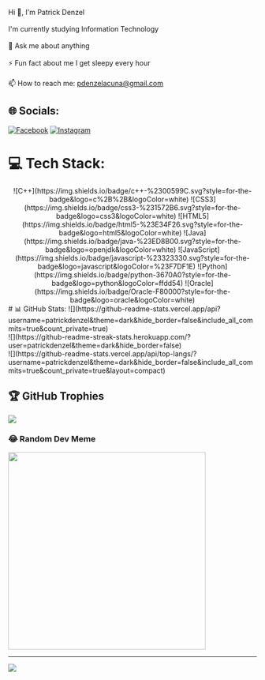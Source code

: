 Hi 👋, I'm Patrick Denzel<br><br>I'm currently studying Information Technology <br><br>💬 Ask me about anything <br><br>⚡ Fun fact about me I get sleepy every hour<br><br>📫 How to reach me: pdenzelacuna@gmail.com


## 🌐 Socials:
[![Facebook](https://img.shields.io/badge/Facebook-%231877F2.svg?logo=Facebook&logoColor=white)](https://facebook.com/https://www.facebook.com/Patrick.D.P.Acuna/) [![Instagram](https://img.shields.io/badge/Instagram-%23E4405F.svg?logo=Instagram&logoColor=white)](https://instagram.com/https://www.instagram.com/patrick.denzell/?next=%2F) 

# 💻 Tech Stack:
<center>
![C++](https://img.shields.io/badge/c++-%2300599C.svg?style=for-the-badge&logo=c%2B%2B&logoColor=white) ![CSS3](https://img.shields.io/badge/css3-%231572B6.svg?style=for-the-badge&logo=css3&logoColor=white) ![HTML5](https://img.shields.io/badge/html5-%23E34F26.svg?style=for-the-badge&logo=html5&logoColor=white) ![Java](https://img.shields.io/badge/java-%23ED8B00.svg?style=for-the-badge&logo=openjdk&logoColor=white) ![JavaScript](https://img.shields.io/badge/javascript-%23323330.svg?style=for-the-badge&logo=javascript&logoColor=%23F7DF1E) ![Python](https://img.shields.io/badge/python-3670A0?style=for-the-badge&logo=python&logoColor=ffdd54) ![Oracle](https://img.shields.io/badge/Oracle-F80000?style=for-the-badge&logo=oracle&logoColor=white) </center>
# 📊 GitHub Stats:
![](https://github-readme-stats.vercel.app/api?username=patrickdenzel&theme=dark&hide_border=false&include_all_commits=true&count_private=true)<br/>
![](https://github-readme-streak-stats.herokuapp.com/?user=patrickdenzel&theme=dark&hide_border=false)<br/>
![](https://github-readme-stats.vercel.app/api/top-langs/?username=patrickdenzel&theme=dark&hide_border=false&include_all_commits=true&count_private=true&layout=compact)

## 🏆 GitHub Trophies
![](https://github-profile-trophy.vercel.app/?username=patrickdenzel&theme=radical&no-frame=false&no-bg=false&margin-w=4)

### 😂 Random Dev Meme
<img src='https://randommeme-five.vercel.app/' style="height: 400px;"/>

---
[![](https://visitcount.itsvg.in/api?id=patrickdenzel&icon=0&color=0)](https://visitcount.itsvg.in)

<!-- Proudly created with GPRM ( https://gprm.itsvg.in ) -->
